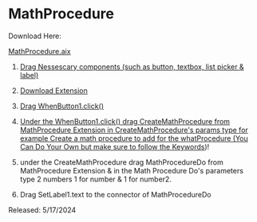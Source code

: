 # MathProcedure

Download Here:

<a href="https://github.com/bextdev797/MathProcedure/raw/main/MathProcedure.aix">MathProcedure.aix

1. Drag Nessescary components (such as button, textbox, list picker & label)
   
2. Download Extension

3. Drag WhenButton1.click()

4. Under the WhenButton1.click() drag CreateMathProcedure from MathProcedure Extension in CreateMathProcedure's params type for example Create a math procedure to add for the whatProcedure (You Can Do Your Own but make sure to follow the <a href="https://github.com/bextdev797/MathProcedure/blob/main/Keywords.txt">Keywords</a>)!

5. under the CreateMathProcedure drag MathProcedureDo from MathProcedure Extension & in the Math Procedure Do's parameters type 2 numbers 1 for number & 1 for number2.

6. Drag SetLabel1.text to the connector of MathProcedureDo

Released: 5/17/2024 
